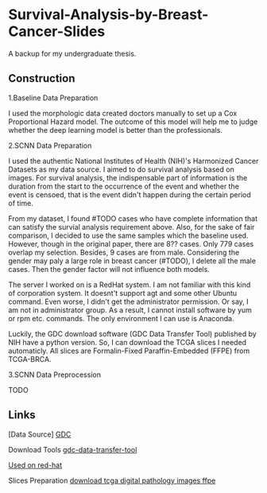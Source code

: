 # Survival-Analysis-by-Breast-Cancer-Slides

A backup for my undergraduate thesis.

## Construction

1.Baseline Data Preparation

I used the morphologic data created doctors manually to set up a Cox Proportional Hazard model. The outcome of this model will help me to judge whether the deep learning model is better than the professionals.

2.SCNN Data Preparation

I used the authentic National Institutes of Health (NIH)'s Harmonized Cancer Datasets as my data source. I aimed to do survival analysis based on images. For survival analysis, the indispensable part of information is the duration from the start to the occurrence of the event and whether the event is censoed, that is the event didn't happen during the certain period of time.

From my dataset, I found #TODO cases who have complete information that can satisfy the survial analysis requirement above. Also, for the sake of fair comparison, I decided to use the same samples which the baseline used. However, though in the original paper, there are 8?? cases. Only 779 cases overlap my selection. Besides, 9 cases are from male. Considering the gender may paly a large role in breast cancer (#TODO), I delete all the male cases. Then the gender factor will not influence both models.

The server I worked on is a RedHat system. I am not familiar with this kind of corporation system. It doesnt't support agt and some other Ubuntu command. Even worse, I didn't get the administrator permission. Or say, I am not in administrator group. As a result, I cannot install software by yum or rpm etc. commands. The only environment I can use is Anaconda.

Luckily, the GDC download software (GDC Data Transfer Tool) published by NIH have a python version. So, I can download the TCGA slices I needed automaticly. All slices are Formalin-Fixed Paraffin-Embedded (FFPE) from TCGA-BRCA.

3.SCNN Data Preprocession

TODO

## Links

[Data Source]
[GDC](https://portal.gdc.cancer.gov/)

Download Tools
[gdc-data-transfer-tool](https://gdc.cancer.gov/access-data/gdc-data-transfer-tool)

[Used on red-hat](https://gist.github.com/sbamin/7f33b26198a00ad6846d124b8ba8d2b4)

Slices Preparation
[download tcga digital pathology images ffpe](http://www.andrewjanowczyk.com/download-tcga-digital-pathology-images-ffpe/)